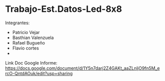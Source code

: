 # Trabajo-Est.Datos-Led-8x8

Integrantes:
  - Patricio Vejar
  - Basthian Valenzuela
  - Rafael Bugueño
  - Flavio cortes
  -  


Link Doc Google Informe:
  https://docs.google.com/document/d/1Y5n7darj2Z4GAKt_aaZLnljO9fn5M_ercO-QntdAOuk/edit?usp=sharing
